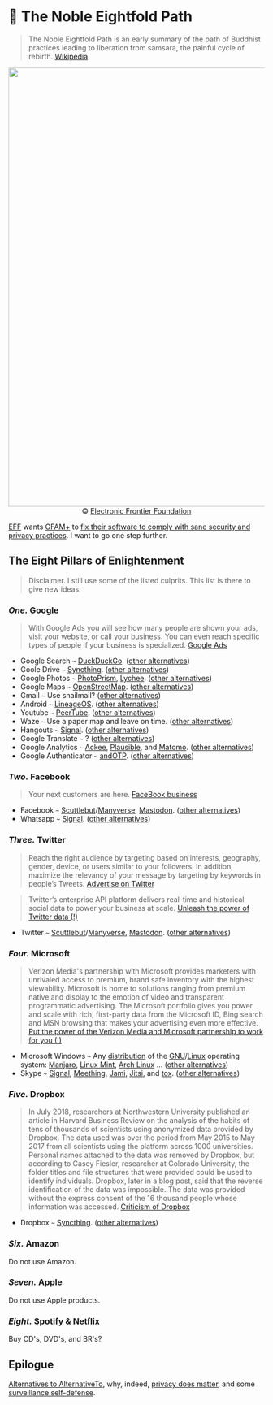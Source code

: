 :hiking_boot: The Noble Eightfold Path
==

> The Noble Eightfold Path is an early summary of the path of Buddhist
> practices leading to liberation from samsara, the painful cycle of rebirth.
> [Wikipedia](https://en.wikipedia.org/wiki/Noble_Eightfold_Path)

<p align="center">
<a href="https://fixitalready.eff.org">
<img src="https://ipfs.io/ipfs/QmUonfRreztzciUfFGhrJAzpFGCXUwE3eVHe3Dvwfrb9XL" width="864">
</a><br/>
© <a href="https://eff.org">Electronic Frontier Foundation</a>
</p>

[EFF](https://eff.org) wants [GFAM+](https://en.wikipedia.org/wiki/Big_Four_tech_companies) to
[fix their software to comply with sane security and privacy practices](https://fixitalready.eff.org).
I want to go one step further.

## The Eight Pillars of Enlightenment
> Disclaimer. I still use some of the listed culprits. This list is there to give new ideas.

### *One.* Google
> With Google Ads you will see how many people are shown your ads, visit your
> website, or call your business. You can even reach specific types of people
> if your business is specialized.
> [Google Ads](https://ads.google.com)

  - Google Search `~` [DuckDuckGo](https://duckduckgo.com). ([other alternatives](https://alternativeto.net/software/google-search))
  - Goole Drive `~` [Syncthing](https://syncthing.net). ([other alternatives](https://alternativeto.net/software/google-drive))
  - Google Photos `~` [PhotoPrism](https://photoprism.org), [Lychee](https://github.com/LycheeOrg/Lychee). ([other alternatives](https://alternativeto.net/software/google-photos))
  - Google Maps `~` [OpenStreetMap](https://www.openstreetmap.org/about). ([other alternatives](https://alternativeto.net/software/google-maps))
  - Gmail `~` Use snailmail? ([other alternatives](https://alternativeto.net/software/gmail))
  - Android `~` [LineageOS](https://lineageos.org). ([other alternatives](https://alternativeto.net/software/android))
  - Youtube `~` [PeerTube](https://joinpeertube.org/en). ([other alternatives](https://alternativeto.net/software/youtube))
  - Waze `~` Use a paper map and leave on time. ([other alternatives](https://alternativeto.net/software/waze))
  - Hangouts `~` [Signal](https://signal.org). ([other alternatives](https://alternativeto.net/software/google-hangouts))
  - Google Translate `~` ? ([other alternatives](https://alternativeto.net/software/google-translate))
  - Google Analytics `~` [Ackee](https://ackee.electerious.com), [Plausible](https://plausible.io), and [Matomo](https://matomo.org). ([other alternatives](https://alternativeto.net/software/google-analytics))
  - Google Authenticator `~` [andOTP](https://github.com/andOTP/andOTP#downloads). ([other alternatives](https://alternativeto.net/software/google-authenticator))

### *Two.* Facebook
> Your next customers are here.
> [FaceBook business](https://www.facebook.com/business/ads/ad-targeting)

  - Facebook `~` [Scuttlebut](https://scuttlebutt.nz)/[Manyverse](https://manyver.se), [Mastodon](https://mastodon.social). ([other alternatives](https://alternativeto.net/software/facebook))
  - Whatsapp `~` [Signal](https://signal.org). ([other alternatives](https://alternativeto.net/software/whatsapp))

### *Three.* Twitter
> Reach the right audience by targeting based on interests, geography, gender,
> device, or users similar to your followers. In addition, maximize the
> relevancy of your message by targeting by keywords in people’s Tweets. 
> [Advertise on Twitter](https://ads.twitter.com)

> Twitter’s enterprise API platform delivers real-time and historical social
> data to power your business at scale. 
> [Unleash the power of Twitter data (!)](https://developer.twitter.com/en/enterprise.html)

  - Twitter `~` [Scuttlebut](https://scuttlebutt.nz)/[Manyverse](https://manyver.se), [Mastodon](https://mastodon.social). ([other alternatives](https://alternativeto.net/software/twitter))

### *Four.* Microsoft
> Verizon Media's partnership with Microsoft provides marketers with unrivaled
> access to premium, brand safe inventory with the highest viewability.
> Microsoft is home to solutions ranging from premium native and display to the
> emotion of video and transparent programmatic advertising. The Microsoft
> portfolio gives you power and scale with rich, first-party data from the
> Microsoft ID, Bing search and MSN browsing that makes your advertising even
> more effective.
> [Put the power of the Verizon Media and Microsoft partnership to work for you (!)](https://www.oath.com/insights/put-the-power-of-the-verizon-media-and-microsoft-partnership-to)

  - Microsoft Windows `~` Any
[distribution](https://distrowatch.com/dwres.php?resource=popularity) of
the
[GNU](https://www.gnu.org)/[Linux](https://github.com/torvalds/linux)
operating system:
[Manjaro](https://manjaro.org), [Linux Mint](https://linuxmint.com), [Arch
Linux](https://www.archlinux.org) ... ([other
alternatives](https://alternativeto.net/software/windows-10))
  - Skype `~` [Signal](https://signal.org), [Meething](https://meething.space), [Jami](https://jami.net), [Jitsi](https://meet.jit.si), and [tox](https://tox.chat). ([other alternatives](https://alternativeto.net/software/skype))

### *Five.* Dropbox
> In July 2018, researchers at Northwestern University published an article
> in Harvard Business Review on the analysis of the habits of tens of thousands
> of scientists using anonymized data provided by Dropbox. The data used was
> over the period from May 2015 to May 2017 from all scientists using the
> platform across 1000 universities. Personal names attached to the data
> was removed by Dropbox, but according to Casey Fiesler, researcher at
> Colorado University, the folder titles and file structures that were provided
> could be used to identify individuals. Dropbox, later in a blog post,
> said that the reverse identification of the data was impossible. The data was
> provided without the express consent of the 16 thousand people whose
> information was accessed.
> [Criticism of Dropbox](https://en.wikipedia.org/wiki/Criticism_of_Dropbox)

  - Dropbox `~` [Syncthing](https://syncthing.net). ([other alternatives](https://alternativeto.net/software/dropbox))

### *Six.* Amazon
Do not use Amazon.

### *Seven.* Apple
Do not use Apple products.

### *Eight.* Spotify & Netflix
Buy CD's, DVD's, and BR's?

## Epilogue

[Alternatives to AlternativeTo](https://alternativeto.net/software/alternativeto),
why, indeed,
[privacy does matter](https://www.privacytools.io),
and some
[surveillance self-defense](https://ssd.eff.org/module-categories/tool-guides).
